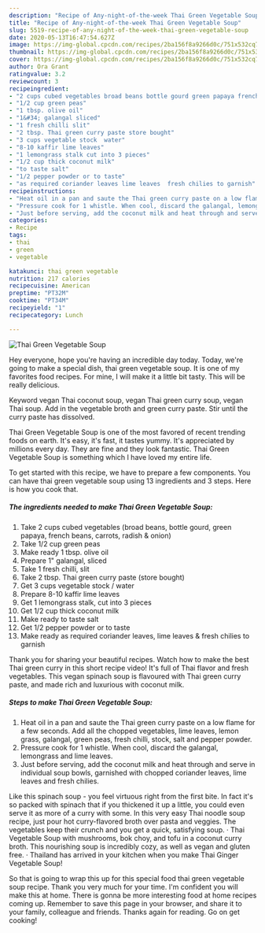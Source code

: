 ```yaml
---
description: "Recipe of Any-night-of-the-week Thai Green Vegetable Soup"
title: "Recipe of Any-night-of-the-week Thai Green Vegetable Soup"
slug: 5519-recipe-of-any-night-of-the-week-thai-green-vegetable-soup
date: 2020-05-13T16:47:54.627Z
image: https://img-global.cpcdn.com/recipes/2ba156f8a9266d0c/751x532cq70/thai-green-vegetable-soup-recipe-main-photo.jpg
thumbnail: https://img-global.cpcdn.com/recipes/2ba156f8a9266d0c/751x532cq70/thai-green-vegetable-soup-recipe-main-photo.jpg
cover: https://img-global.cpcdn.com/recipes/2ba156f8a9266d0c/751x532cq70/thai-green-vegetable-soup-recipe-main-photo.jpg
author: Ora Grant
ratingvalue: 3.2
reviewcount: 3
recipeingredient:
- "2 cups cubed vegetables broad beans bottle gourd green papaya french beans carrots radish  onion"
- "1/2 cup green peas"
- "1 tbsp. olive oil"
- "1&#34; galangal sliced"
- "1 fresh chilli slit"
- "2 tbsp. Thai green curry paste store bought"
- "3 cups vegetable stock  water"
- "8-10 kaffir lime leaves"
- "1 lemongrass stalk cut into 3 pieces"
- "1/2 cup thick coconut milk"
- "to taste salt"
- "1/2 pepper powder or to taste"
- "as required coriander leaves lime leaves  fresh chilies to garnish"
recipeinstructions:
- "Heat oil in a pan and saute the Thai green curry paste on a low flame for a few seconds. Add all the chopped vegetables, lime leaves, lemon grass, galangal, green peas, fresh chilli, stock, salt and pepper powder."
- "Pressure cook for 1 whistle. When cool, discard the galangal, lemongrass and lime leaves."
- "Just before serving, add the coconut milk and heat through and serve in individual soup bowls, garnished with chopped coriander leaves, lime leaves and fresh chilies."
categories:
- Recipe
tags:
- thai
- green
- vegetable

katakunci: thai green vegetable 
nutrition: 217 calories
recipecuisine: American
preptime: "PT32M"
cooktime: "PT34M"
recipeyield: "1"
recipecategory: Lunch

---
```



![Thai Green Vegetable Soup](https://img-global.cpcdn.com/recipes/2ba156f8a9266d0c/751x532cq70/thai-green-vegetable-soup-recipe-main-photo.jpg)

Hey everyone, hope you're having an incredible day today. Today, we're going to make a special dish, thai green vegetable soup. It is one of my favorites food recipes. For mine, I will make it a little bit tasty. This will be really delicious.

Keyword vegan Thai coconut soup, vegan Thai green curry soup, vegan Thai soup. Add in the vegetable broth and green curry paste. Stir until the curry paste has dissolved.

Thai Green Vegetable Soup is one of the most favored of recent trending foods on earth. It's easy, it's fast, it tastes yummy. It's appreciated by millions every day. They are fine and they look fantastic. Thai Green Vegetable Soup is something which I have loved my entire life.


To get started with this recipe, we have to prepare a few components. You can have thai green vegetable soup using 13 ingredients and 3 steps. Here is how you cook that.

<!--inarticleads1-->

##### The ingredients needed to make Thai Green Vegetable Soup:

1. Take 2 cups cubed vegetables (broad beans, bottle gourd, green papaya, french beans, carrots, radish &amp; onion)
1. Take 1/2 cup green peas
1. Make ready 1 tbsp. olive oil
1. Prepare 1&#34; galangal, sliced
1. Take 1 fresh chilli, slit
1. Take 2 tbsp. Thai green curry paste (store bought)
1. Get 3 cups vegetable stock / water
1. Prepare 8-10 kaffir lime leaves
1. Get 1 lemongrass stalk, cut into 3 pieces
1. Get 1/2 cup thick coconut milk
1. Make ready to taste salt
1. Get 1/2 pepper powder or to taste
1. Make ready as required coriander leaves, lime leaves &amp; fresh chilies to garnish


Thank you for sharing your beautiful recipes. Watch how to make the best Thai green curry in this short recipe video! It&#39;s full of Thai flavor and fresh vegetables. This vegan spinach soup is flavoured with Thai green curry paste, and made rich and luxurious with coconut milk. 

<!--inarticleads2-->

##### Steps to make Thai Green Vegetable Soup:

1. Heat oil in a pan and saute the Thai green curry paste on a low flame for a few seconds. Add all the chopped vegetables, lime leaves, lemon grass, galangal, green peas, fresh chilli, stock, salt and pepper powder.
1. Pressure cook for 1 whistle. When cool, discard the galangal, lemongrass and lime leaves.
1. Just before serving, add the coconut milk and heat through and serve in individual soup bowls, garnished with chopped coriander leaves, lime leaves and fresh chilies.


Like this spinach soup - you feel virtuous right from the first bite. In fact it&#39;s so packed with spinach that if you thickened it up a little, you could even serve it as more of a curry with some. In this very easy Thai noodle soup recipe, just pour hot curry-flavored broth over pasta and veggies. The vegetables keep their crunch and you get a quick, satisfying soup. · Thai Vegetable Soup with mushrooms, bok choy, and tofu in a coconut curry broth. This nourishing soup is incredibly cozy, as well as vegan and gluten free. · Thailand has arrived in your kitchen when you make Thai Ginger Vegetable Soup! 

So that is going to wrap this up for this special food thai green vegetable soup recipe. Thank you very much for your time. I'm confident you will make this at home. There is gonna be more interesting food at home recipes coming up. Remember to save this page in your browser, and share it to your family, colleague and friends. Thanks again for reading. Go on get cooking!
